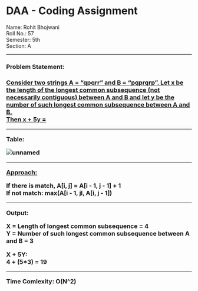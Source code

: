 <h1> DAA - Coding Assignment </h1>

Name: Rohit Bhojwani <br>
Roll No.: 57 <br>
Semester: 5th <br>
Section: A <br>
<hr>

<h3>Problem Statement: <h3>

<u>Consider two strings A = “qpqrr” and B = “pqprqrp”. Let x be the length of the longest common
subsequence (not necessarily contiguous) between A and B and let y be the number of such longest
common subsequence between A and B. 
<br>
Then x + 5y = </u>
<hr>

Table:

![unnamed](https://user-images.githubusercontent.com/91414774/202891817-9c558367-5737-4e4b-ad93-ead4670bda47.jpg)

<hr>
  
<Approach:>
 
If there is match, A[i, j] = A[i - 1, j - 1] + 1
<br>
If not match: max(A[i - 1, jl, A[i, j - 1])

<hr>
  
Output:

X = Length of longest common subsequence = 4
<br>
Y = Number of such longest common subsequence between A and B = 3

X + 5Y:
<br>
4 + (5*3) = 19

<hr>
  
Time Comlexity: O(N^2) 
